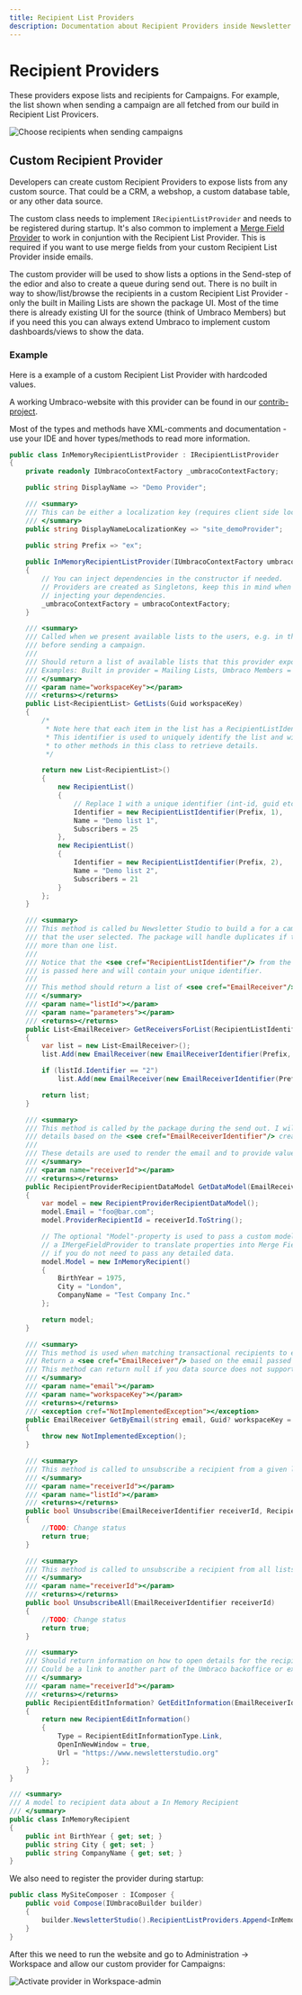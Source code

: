 ```yaml
---
title: Recipient List Providers
description: Documentation about Recipient Providers inside Newsletter Studio
---
```

# Recipient Providers
These providers expose lists and recipients for Campaigns. For example, the list shown when sending a campaign are all fetched from our build in Recipient List Provicers.

![Choose recipients when sending campaigns](/media/campaigns-choose-recipients.png)

## Custom Recipient Provider
Developers can create custom Recipient Providers to expose lists from any custom source. That could be a CRM, a webshop, a custom database table, or any other data source.

The custom class needs to implement `IRecipientListProvider` and needs to be registered during startup. It's also common to implement a [Merge Field Provider](../develop/merge-field-providers.md) to work in conjuntion with the Recipient List Provider. This is required if you want to use merge fields from your custom Recipient List Provider inside emails.

The custom provider will be used to show lists a options in the Send-step of the edior and also to create a queue during send out. There is no built in way to show/list/browse the recipients in a custom Recipient List Provider - only the built in Mailing Lists are shown the package UI. Most of the time there is already existing UI for the source (think of Umbraco Members) but if you need this you can always extend Umbraco to implement custom dashboards/views to show the data.

### Example
Here is a example of a custom Recipient List Provider with hardcoded values.

A working Umbraco-website with this provider can be found in our [contrib-project](https://github.com/enkelmedia/NewsletterStudioContrib/tree/master/Newsletter%20Studio%20V12/Extensions-Demos).

Most of the types and methods have XML-comments and documentation - use your IDE and hover types/methods to read more information.

```csharp
public class InMemoryRecipientListProvider : IRecipientListProvider
{
    private readonly IUmbracoContextFactory _umbracoContextFactory;

    public string DisplayName => "Demo Provider";

    /// <summary>
    /// This can be either a localization key (requires client side localization key to exist) or just a display name.
    /// </summary>
    public string DisplayNameLocalizationKey => "site_demoProvider";

    public string Prefix => "ex";
    
    public InMemoryRecipientListProvider(IUmbracoContextFactory umbracoContextFactory)
    {
        // You can inject dependencies in the constructor if needed.
        // Providers are created as Singletons, keep this in mind when
        // injecting your dependencies.
        _umbracoContextFactory = umbracoContextFactory;
    }

    /// <summary>
    /// Called when we present available lists to the users, e.g. in the last step
    /// before sending a campaign.
    /// 
    /// Should return a list of available lists that this provider exposes.
    /// Examples: Built in provider = Mailing Lists, Umbraco Members = List of groups
    /// </summary>
    /// <param name="workspaceKey"></param>
    /// <returns></returns>
    public List<RecipientList> GetLists(Guid workspaceKey)
    {
        /*
         * Note here that each item in the list has a RecipientListIdentifier
         * This identifier is used to uniquely identify the list and will be passed
         * to other methods in this class to retrieve details.
         */

        return new List<RecipientList>()
        {
            new RecipientList()
            {
                // Replace 1 with a unique identifier (int-id, guid etc) of your list.
                Identifier = new RecipientListIdentifier(Prefix, 1), 
                Name = "Demo list 1",
                Subscribers = 25
            },
            new RecipientList()
            {
                Identifier = new RecipientListIdentifier(Prefix, 2),
                Name = "Demo list 2",
                Subscribers = 21
            }
        };
    }

    /// <summary>
    /// This method is called bu Newsletter Studio to build a for a campaign based on the lists
    /// that the user selected. The package will handle duplicates if the same email is present in
    /// more than one list.
    ///
    /// Notice that the <see cref="RecipientListIdentifier"/> from the <see cref="GetLists"/>-method
    /// is passed here and will contain your unique identifier.
    ///
    /// This method should return a list of <see cref="EmailReceiver"/> that will be used to build the queue.
    /// </summary>
    /// <param name="listId"></param>
    /// <param name="parameters"></param>
    /// <returns></returns>
    public List<EmailReceiver> GetReceiversForList(RecipientListIdentifier listId, GetReceiversForListParams parameters)
    {
        var list = new List<EmailReceiver>();
        list.Add(new EmailReceiver(new EmailReceiverIdentifier(Prefix, 1), "foo@bar.com", "Foo Bar"));

        if (listId.Identifier == "2")
            list.Add(new EmailReceiver(new EmailReceiverIdentifier(Prefix, 2), "foo2@bar.com", "Foo Bar"));

        return list;
    }

    /// <summary>
    /// This method is called by the package during the send out. I will be called one time for each recipient to get the
    /// details based on the <see cref="EmailReceiverIdentifier"/> created in the <see cref="GetReceiversForList"/>-method.
    ///
    /// These details are used to render the email and to provide values for any <see cref="ICampaignEmailMergeFieldProvider"/>.
    /// </summary>
    /// <param name="receiverId"></param>
    /// <returns></returns>
    public RecipientProviderRecipientDataModel GetDataModel(EmailReceiverIdentifier receiverId)
    {
        var model = new RecipientProviderRecipientDataModel();
        model.Email = "foo@bar.com";
        model.ProviderRecipientId = receiverId.ToString();

        // The optional "Model"-property is used to pass a custom model that can be used inside 
        // a IMergeFieldProvider to translate properties into Merge Fields. Leave this as null
        // if you do not need to pass any detailed data.
        model.Model = new InMemoryRecipient()
        {
            BirthYear = 1975,
            City = "London",
            CompanyName = "Test Company Inc."
        };

        return model;
    }

    /// <summary>
    /// This method is used when matching transactional recipients to existing recipients in the system.
    /// Return a <see cref="EmailReceiver"/> based on the email passed in.
    /// This method can return null if you data source does not support to query by email.
    /// </summary>
    /// <param name="email"></param>
    /// <param name="workspaceKey"></param>
    /// <returns></returns>
    /// <exception cref="NotImplementedException"></exception>
    public EmailReceiver GetByEmail(string email, Guid? workspaceKey = null)
    {
        throw new NotImplementedException();
    }

    /// <summary>
    /// This method is called to unsubscribe a recipient from a given list.
    /// </summary>
    /// <param name="receiverId"></param>
    /// <param name="listId"></param>
    /// <returns></returns>
    public bool Unsubscribe(EmailReceiverIdentifier receiverId, RecipientListIdentifier listId)
    {
        //TODO: Change status
        return true;
    }

    /// <summary>
    /// This method is called to unsubscribe a recipient from all lists in the provider.
    /// </summary>
    /// <param name="receiverId"></param>
    /// <returns></returns>
    public bool UnsubscribeAll(EmailReceiverIdentifier receiverId)
    {
        //TODO: Change status
        return true;
    }

    /// <summary>
    /// Should return information on how to open details for the recipient.
    /// Could be a link to another part of the Umbraco backoffice or external link
    /// </summary>
    /// <param name="receiverId"></param>
    /// <returns></returns>
    public RecipientEditInformation? GetEditInformation(EmailReceiverIdentifier receiverId)
    {
        return new RecipientEditInformation()
        {
            Type = RecipientEditInformationType.Link,
            OpenInNewWindow = true,
            Url = "https://www.newsletterstudio.org"
        };
    }
}

/// <summary>
/// A model to recipient data about a In Memory Recipient
/// </summary>
public class InMemoryRecipient
{
    public int BirthYear { get; set; }
    public string City { get; set; }
    public string CompanyName { get; set; }
}
```

We also need to register the provider during startup:

```csharp
public class MySiteComposer : IComposer {
    public void Compose(IUmbracoBuilder builder)
    {
        builder.NewsletterStudio().RecipientListProviders.Append<InMemoryRecipientListProvider>();
    }
}

```

After this we need to run the website and go to Administration -> Workspace and allow our custom provider for Campaigns:

![Activate provider in Workspace-admin](/media/develop--administration-workspace-recipient-list-providers.png)

